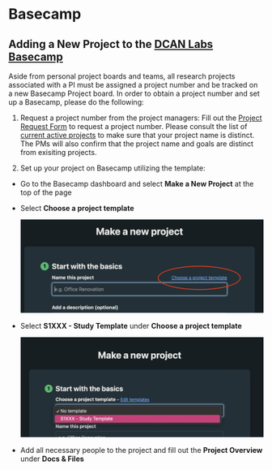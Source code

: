 # Basecamp

## Adding a New Project to the [DCAN Labs Basecamp](https://3.basecamp.com/5032058/)

Aside from personal project boards and teams, all research projects associated with a PI must be assigned a project number and be tracked on a new Basecamp Project board. In order to obtain a project number and set up a Basecamp, please do the following:

1.  Request a project number from the project managers:
Fill out the [Project Request Form](https://forms.gle/1ddNGf6pbe5WE2QV8) to request a project number. Please consult the list of [current active projects](https://docs.google.com/spreadsheets/d/1dIUyxwElnQsqXtNDvmy2NhwKTSYAJ7wqqO4j_MfoWpM/edit?usp=sharing) to make sure that your project name is distinct. The PMs will also confirm that the project name and goals are distinct from exisiting projects.   

2.  Set up your project on Basecamp utilizing the template:

 - Go to the Basecamp dashboard and select **Make a New Project** at the top of the page
 - Select **Choose a project template**
   
   ![choose_a_project_template](img/choose_a_project_template.png)

 - Select **S1XXX - Study Template** under **Choose a project template**
   
    ![select_study_template](img/select_study_template.png)

 - Add all necessary people to the project and fill out the **Project Overview** under **Docs & Files**

